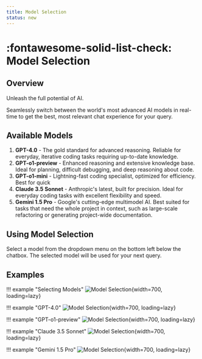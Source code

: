 ```yaml
---
title: Model Selection
status: new
---
```


# :fontawesome-solid-list-check: Model Selection

## Overview

Unleash the full potential of AI.

Seamlessly switch between the world's most advanced AI models in real-time to get the best, most relevant chat experience for your query.

## Available Models

1. **GPT-4.0** - The gold standard for advanced reasoning. Reliable for everyday, iterative coding tasks requiring up-to-date knowledge.
2. **GPT-o1-preview** - Enhanced reasoning and extensive knowledge base. Ideal for planning, difficult debugging, and deep reasoning about code.
3. **GPT-o1-mini** - Lightning-fast coding specialist, optimized for efficiency. Best for quick 
4. **Claude 3.5 Sonnet** - Anthropic's latest, built for precision. Ideal for everyday coding tasks with excellent flexibility and speed.
5. **Gemini 1.5 Pro** - Google's cutting-edge multimodel AI. Best suited for tasks that need the whole project in context, such as large-scale refactoring or generating project-wide documentation.

## Using Model Selection

Select a model from the dropdown menu on the bottom left below the chatbox.
The selected model will be used for your next query.

## Examples

!!! example "Selecting Models"
    ![Model Selection](https://www.qodo.ai/images/qodo-gen-gifs/ModelSelection.gif){width=700, loading=lazy}

!!! example "GPT-4.0"
    ![Model Selection](https://www.qodo.ai/images/qodo-gen-gifs/GPT4o.gif){width=700, loading=lazy}

!!! example "GPT-o1-preview"
    ![Model Selection](https://www.qodo.ai/images/qodo-gen-gifs/O1preview.gif){width=700, loading=lazy}

!!! example "Claude 3.5 Sonnet"
    ![Model Selection](https://www.qodo.ai/images/qodo-gen-gifs/sonnet35.gif){width=700, loading=lazy}

!!! example "Gemini 1.5 Pro"
    ![Model Selection](https://www.qodo.ai/images/qodo-gen-gifs/gemini15.gif){width=700, loading=lazy}
